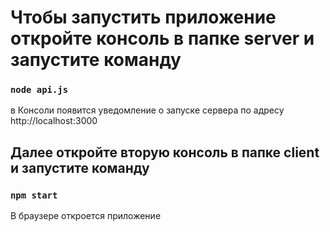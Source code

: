 # Чтобы запустить приложение откройте консоль в папке server и запустите команду
 
### `node api.js`
в Консоли появится уведомление о запуске сервера по адресу http://localhost:3000

## Далее откройте вторую консоль в папке client и запустите команду 

### `npm start`

В браузере откроется приложение
